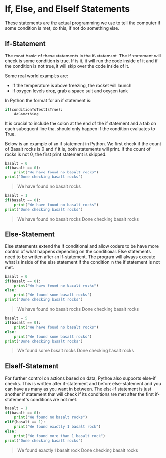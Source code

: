 # If, Else, and ElseIf Statements

These statements are the actual programming we use to tell the computer if some condition is met, do this, if not do something else.

## If-Statement

The most basic of these statements is the if-statement. The if statement will check is some condition is true. If is it, it will run the code inside of it and if the condition is not true, it will skip over the code inside of it.

Some real world examples are:

- If the temperature is above freezing, the rocket will launch
- If oxygen levels drop, grab a space suit and oxygen tank

In Python the format for an if statement is:

```python
if(conditionToTestIsTrue):
    doSomething
```

It is crucial to include the colon at the end of the if statement and a tab on each subequent line that should only happen if the condition evaluates to True.

Below is an example of an if statement in Python. We first check if the count of Basalt rocks is 0 and if it is, both statements will print. If the count of rocks is not 0, the first print statement is skipped.

```python
basalt = 0
if(basalt == 0):
    print("We have found no basalt rocks")
print("Done checking basalt rocks")
```

>We have found no basalt rocks

```python
basalt = 1
if(basalt == 0):
    print("We have found no basalt rocks")
print("Done checking basalt rocks")
```

>We have found no basalt rocks
>Done checking basalt rocks

## Else-Statement

Else statements extend the If conditional and allow coders to be have more control of what happens depending on the conditional. Else statements need to be written after an If-statement. The program will always execute what is inside of the else statement if the condition in the if statement is not met.

```python
basalt = 0
if(basalt == 0):
    print("We have found no basalt rocks")
else:
    print("We found some basalt rocks")
print("Done checking basalt rocks")
```

>We have found no basalt rocks
>Done checking basalt rocks

```python
basalt = 5
if(basalt == 0):
    print("We have found no basalt rocks")
else:
    print("We found some basalt rocks")
print("Done checking basalt rocks")
```

>We found some basalt rocks
>Done checking basalt rocks

## ElseIf-Statement

For further control on actions based on data, Python also supports else-if checks. This is written after if-statement and before else-statement and you can have as many as you want in between. The else-if statement is just another if statement that will check if its conditions are met after the first if-statement's conditions are not met.

```python
basalt = 1
if(basalt == 0):
    print("We found no basalt rocks")
elif(basalt == 1):
    print("We found exactly 1 basalt rock")
else:
    print("We found more than 1 basalt rock")
print("Done checking basalt rocks")
```

>We found exactly 1 basalt rock
>Done checking basalt rocks